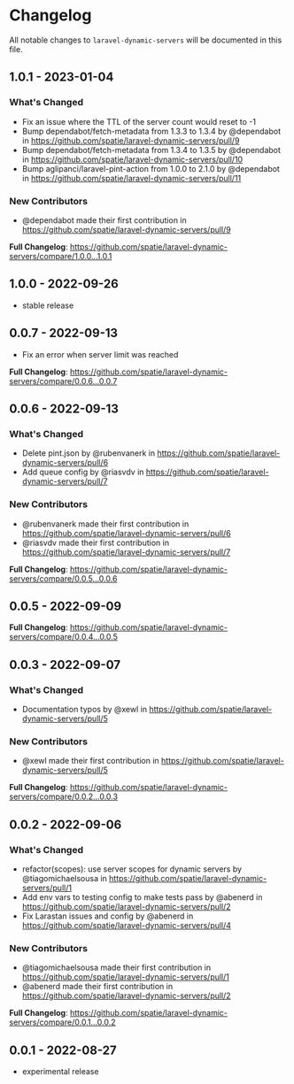 # Changelog

All notable changes to `laravel-dynamic-servers` will be documented in this file.

## 1.0.1 - 2023-01-04

### What's Changed

- Fix an issue where the TTL of the server count would reset to -1
- Bump dependabot/fetch-metadata from 1.3.3 to 1.3.4 by @dependabot in https://github.com/spatie/laravel-dynamic-servers/pull/9
- Bump dependabot/fetch-metadata from 1.3.4 to 1.3.5 by @dependabot in https://github.com/spatie/laravel-dynamic-servers/pull/10
- Bump aglipanci/laravel-pint-action from 1.0.0 to 2.1.0 by @dependabot in https://github.com/spatie/laravel-dynamic-servers/pull/11

### New Contributors

- @dependabot made their first contribution in https://github.com/spatie/laravel-dynamic-servers/pull/9

**Full Changelog**: https://github.com/spatie/laravel-dynamic-servers/compare/1.0.0...1.0.1

## 1.0.0 - 2022-09-26

- stable release

## 0.0.7 - 2022-09-13

- Fix an error when server limit was reached

**Full Changelog**: https://github.com/spatie/laravel-dynamic-servers/compare/0.0.6...0.0.7

## 0.0.6 - 2022-09-13

### What's Changed

- Delete pint.json by @rubenvanerk in https://github.com/spatie/laravel-dynamic-servers/pull/6
- Add queue config by @riasvdv in https://github.com/spatie/laravel-dynamic-servers/pull/7

### New Contributors

- @rubenvanerk made their first contribution in https://github.com/spatie/laravel-dynamic-servers/pull/6
- @riasvdv made their first contribution in https://github.com/spatie/laravel-dynamic-servers/pull/7

**Full Changelog**: https://github.com/spatie/laravel-dynamic-servers/compare/0.0.5...0.0.6

## 0.0.5 - 2022-09-09

**Full Changelog**: https://github.com/spatie/laravel-dynamic-servers/compare/0.0.4...0.0.5

## 0.0.3 - 2022-09-07

### What's Changed

- Documentation typos by @xewl in https://github.com/spatie/laravel-dynamic-servers/pull/5

### New Contributors

- @xewl made their first contribution in https://github.com/spatie/laravel-dynamic-servers/pull/5

**Full Changelog**: https://github.com/spatie/laravel-dynamic-servers/compare/0.0.2...0.0.3

## 0.0.2 - 2022-09-06

### What's Changed

- refactor(scopes): use server scopes for dynamic servers by @tiagomichaelsousa in https://github.com/spatie/laravel-dynamic-servers/pull/1
- Add env vars to testing config to make tests pass by @abenerd in https://github.com/spatie/laravel-dynamic-servers/pull/2
- Fix Larastan issues and config by @abenerd in https://github.com/spatie/laravel-dynamic-servers/pull/4

### New Contributors

- @tiagomichaelsousa made their first contribution in https://github.com/spatie/laravel-dynamic-servers/pull/1
- @abenerd made their first contribution in https://github.com/spatie/laravel-dynamic-servers/pull/2

**Full Changelog**: https://github.com/spatie/laravel-dynamic-servers/compare/0.0.1...0.0.2

## 0.0.1 - 2022-08-27

- experimental release
